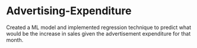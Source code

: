 # Advertising-Expenditure
Created a ML model and implemented regression technique to predict what would be the increase in sales given the advertisement expenditure for that month.
